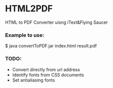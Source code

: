HTML2PDF
========

HTML to PDF Converter uisng iText&amp;Flying Saucer

### Example to use:
$ java convertToPDF.jar index.html result.pdf

### TODO:
- Convert directly from url address
- Identify fonts from CSS documents
- Set antialiasing fonts
